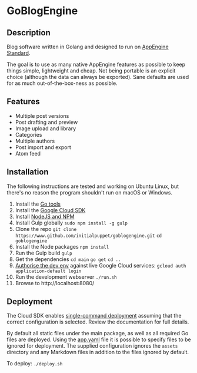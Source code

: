 GoBlogEngine
============

Description
-----------
Blog software written in Golang and designed to run on [AppEngine Standard](https://cloud.google.com/appengine/docs/standard/). 

The goal is to use as many native AppEngine features as possible to keep things simple, lightweight and cheap. Not being portable is an explicit choice (although the data can always be exported). Sane defaults are used for as much out-of-the-box-ness as possible.

Features
--------

- Multiple post versions
- Post drafting and preview
- Image upload and library
- Categories
- Multiple authors
- Post import and export
- Atom feed

Installation
------------
The following instructions are tested and working on Ubuntu Linux, but there's no reason the program shouldn't run on macOS or Windows.

1. Install the [Go tools](https://golang.org/doc/install)
2. Install the [Google Cloud SDK](https://cloud.google.com/sdk/downloads)
3. Install [NodeJS and NPM](https://nodejs.org/en/download/)
4. Install Gulp globally `sudo npm install -g gulp`
5. Clone the repo `git clone https://www.github.com/initialpuppet/goblogengine.git` `cd goblogengine`
6. Install the Node packages  `npm install`
7. Run the Gulp build `gulp`
8. Get the dependencies `cd main` `go get` `cd ..`
9. [Authorise the dev env](https://github.com/golang/appengine/issues/21) against live Google Cloud services: `gcloud auth application-default login`
10. Run the development webserver `./run.sh`
11. Browse to http://localhost:8080/

Deployment
----------
The Cloud SDK enables [single-command deployment](https://cloud.google.com/sdk/gcloud/reference/app/deploy) assuming that the correct configuration is selected. Review the documentation for full details.

By default all static files under the main package, as well as all required Go files are deployed. Using the [app.yaml](https://cloud.google.com/appengine/docs/standard/go/config/appref) file it is possible to specify files to be ignored for deployment. The supplied configuration ignores the `assets` directory and any Markdown files in addition to the files ignored by default.

To deploy: `./deploy.sh`
